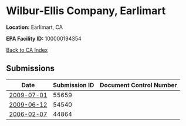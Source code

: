# Wilbur-Ellis Company, Earlimart

**Location:** Earlimart, CA

**EPA Facility ID:** 100000194354

[Back to CA Index](../../index.md)

## Submissions

| Date | Submission ID | Document Control Number |
|------|--------------|-------------------------|
| [2009-07-01](submissions/55659.md) | 55659 |  |
| [2009-06-12](submissions/54540.md) | 54540 |  |
| [2006-02-07](submissions/44864.md) | 44864 |  |
